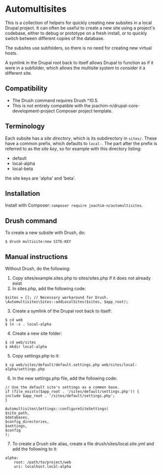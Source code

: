 Automultisites
==============

This is a collection of helpers for quickly creating new subsites in a local
Drupal project. It can often be useful to create a new site using a project's
codebase, either to debug or prototype on a fresh install, or to quickly switch
between different copies of the database.

The subsites use subfolders, so there is no need for creating new virtual hosts.

A symlink in the Drupal root back to itself allows Drupal to function as if it
were in a subfolder, which allows the multisite system to consider it a
different site.

Compatibility
-------------

- The Drush command requires Drush ^10.5.
- This is not entirely compatible with the
  joachim-n/drupal-core-development-project Composer project template.

Terminology
-----------

Each subsite has a *site directory*, which is its subdirectory in `sites/`.
These have a common prefix, which defaults to `local-`. The part after the
prefix is referred to as the *site key*, so for example with this directory
listing:

- default
- local-alpha
- local-beta

the site keys are 'alpha' and 'beta'.

Installation
------------

Install with Composer: `composer require joachim-n/automultisites`.

Drush command
-------------

To create a new subsite with Drush, do:

```
$ drush multisite:new SITE-KEY
```

Manual instructions
-------------------

Without Drush, do the following:

1. Copy sites/example.sites.php to sites/sites.php if it does not already exist
2. In sites.php, add the following code:

```
$sites = []; // Necessary workaround for Drush.
\Automultisites\Sites::addLocalSites($sites, $app_root);
```

3. Create a symlink of the Drupal root back to itself:

```
$ cd web
$ ln -s . local-alpha
```

4. Create a new site folder:

```
$ cd web/sites
$ mkdir local-alpha
```

5. Copy settings.php to it:

```
$ cp web/sites/default/default.settings.php web/sites/local-alpha/settings.php
```

6. In the new settings.php file, add the following code:

```
// Use the default site's settings as a common base.
if (file_exists($app_root . '/sites/default/settings.php')) {
include $app_root . '/sites/default/settings.php';
}

Automultisites\Settings::configureSiteSettings(
$site_path,
$databases,
$config_directories,
$settings,
$config
);
```

7. To create a Drush site alias, create a file drush/sites/local.site.yml and
   add the following to it:

```
alpha:
    root: /path/to/project/web
    uri: localhost.local-alpha
```
